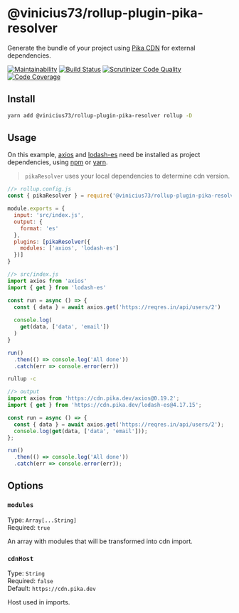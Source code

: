 # @vinicius73/rollup-plugin-pika-resolver

Generate the bundle of your project using [Pika CDN](https://www.pika.dev/cdn) for external dependencies.

[![Maintainability](https://api.codeclimate.com/v1/badges/5fa12e0c2482b3da931f/maintainability)](https://codeclimate.com/github/vinicius73/rollup-plugin-pika-resolver/maintainability)
[![Build Status](https://scrutinizer-ci.com/g/vinicius73/rollup-plugin-pika-resolver/badges/build.png?b=master)](https://scrutinizer-ci.com/g/vinicius73/rollup-plugin-pika-resolver/build-status/master)
[![Scrutinizer Code Quality](https://scrutinizer-ci.com/g/vinicius73/rollup-plugin-pika-resolver/badges/quality-score.png?b=master)](https://scrutinizer-ci.com/g/vinicius73/rollup-plugin-pika-resolver/?branch=master)
[![Code Coverage](https://scrutinizer-ci.com/g/vinicius73/rollup-plugin-pika-resolver/badges/coverage.png?b=master)](https://scrutinizer-ci.com/g/vinicius73/rollup-plugin-pika-resolver/?branch=master)


## Install

```sh
yarn add @vinicius73/rollup-plugin-pika-resolver rollup -D
```

## Usage

On this example, [axios](https://www.pika.dev/npm/axios) and [lodash-es](https://www.pika.dev/npm/lodash-es) need be installed as project dependencies, using [npm](https://www.npmjs.com/get-npm) or [yarn](https://classic.yarnpkg.com/en/docs/install).

> `pikaResolver` uses your local dependencies to determine cdn version.

```js
//> rollup.config.js
const { pikaResolver } = require('@vinicius73/rollup-plugin-pika-resolver')

module.exports = {
  input: 'src/index.js',
  output: {
    format: 'es'
  },
  plugins: [pikaResolver({
    modules: ['axios', 'lodash-es']
  })]
}
```

```js
//> src/index.js
import axios from 'axios'
import { get } from 'lodash-es'

const run = async () => {
  const { data } = await axios.get('https://reqres.in/api/users/2')
  
  console.log(
    get(data, ['data', 'email'])
  )
}

run()
  .then(() => console.log('All done'))
  .catch(err => console.error(err))
```

```sh
rullup -c
```

```js
//> output
import axios from 'https://cdn.pika.dev/axios@0.19.2';
import { get } from 'https://cdn.pika.dev/lodash-es@4.17.15';

const run = async () => {
  const { data } = await axios.get('https://reqres.in/api/users/2');
  console.log(get(data, ['data', 'email']));
};

run()
  .then(() => console.log('All done'))
  .catch(err => console.error(err));
```

## Options

### `modules`

Type: `Array[...String]`  
Required: `true`  

An array with modules that will be transformed into cdn import.

### `cdnHost`

Type: `String`  
Required: `false`  
Default: `https://cdn.pika.dev`  

Host used in imports.
